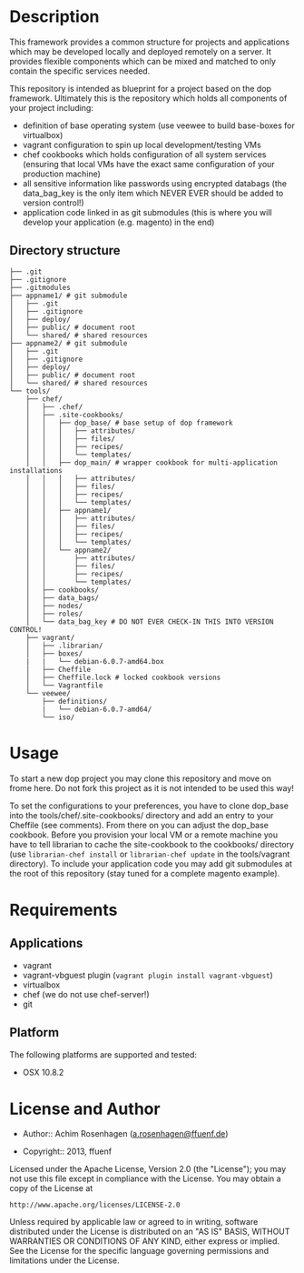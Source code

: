Description
===========

This framework provides a common structure for projects and applications which may be developed locally and deployed remotely on a server.
It provides flexible components which can be mixed and matched to only contain the specific services needed.

This repository is intended as blueprint for a project based on the dop framework.
Ultimately this is the repository which holds all components of your project including:
* definition of base operating system (use veewee to build base-boxes for virtualbox)
* vagrant configuration to spin up local development/testing VMs
* chef cookbooks which holds configuration of all system services (ensuring that local VMs have the exact same configuration of your production machine)
* all sensitive information like passwords using encrypted databags (the data_bag_key is the only item which NEVER EVER should be added to version control!)
* application code linked in as git submodules (this is where you will develop your application (e.g. magento) in the end)

Directory structure
---------
```
├── .git
├── .gitignore
├── .gitmodules
├── appname1/ # git submodule
│   ├── .git
│   ├── .gitignore
│   ├── deploy/
│   ├── public/ # document root
│   └── shared/ # shared resources
├── appname2/ # git submodule
│   ├── .git
│   ├── .gitignore
│   ├── deploy/
│   ├── public/ # document root
│   └── shared/ # shared resources
└── tools/
    ├── chef/
    │   ├── .chef/
    │   ├── .site-cookbooks/
    │   │   ├── dop_base/ # base setup of dop framework
    │   │   │   ├── attributes/
    │   │   │   ├── files/
    │   │   │   ├── recipes/
    │   │   │   └── templates/
    │   │   ├── dop_main/ # wrapper cookbook for multi-application installations
    │   │   │   ├── attributes/
    │   │   │   ├── files/
    │   │   │   ├── recipes/
    │   │   │   └── templates/
    │   │   ├── appname1/
    │   │   │   ├── attributes/
    │   │   │   ├── files/
    │   │   │   ├── recipes/
    │   │   │   └── templates/
    │   │   └── appname2/
    │   │       ├── attributes/
    │   │       ├── files/
    │   │       ├── recipes/
    │   │       └── templates/
    │   ├── cookbooks/
    │   ├── data_bags/
    │   ├── nodes/
    │   ├── roles/
    │   └── data_bag_key # DO NOT EVER CHECK-IN THIS INTO VERSION CONTROL!
    ├── vagrant/
    │   ├── .librarian/
    │   ├── boxes/
    |   |   └── debian-6.0.7-amd64.box
    │   ├── Cheffile
    │   ├── Cheffile.lock # locked cookbook versions
    │   └── Vagrantfile
    └── veewee/
        ├── definitions/
        |   └── debian-6.0.7-amd64/
        └── iso/
````

Usage
=====

To start a new dop project you may clone this repository and move on frome here.
Do not fork this project as it is not intended to be used this way!

To set the configurations to your preferences, you have to clone dop_base into the tools/chef/.site-cookbooks/ directory and add an entry to your Cheffile (see comments). 
From there on you can adjust the dop_base cookbook. Before you provision your local VM or a remote machine you have to tell librarian to cache the site-cookbook to the cookbooks/ directory (use `librarian-chef install` or `librarian-chef update` in the tools/vagrant directory).
To include your application code you may add git submodules at the root of this repository (stay tuned for a complete magento example).

Requirements
============

Applications
---------

* vagrant
* vagrant-vbguest plugin (`vagrant plugin install vagrant-vbguest`)
* virtualbox
* chef (we do not use chef-server!)
* git


Platform
--------

The following platforms are supported and tested:

* OSX 10.8.2

License and Author
==================

- Author:: Achim Rosenhagen (<a.rosenhagen@ffuenf.de>)

- Copyright:: 2013, ffuenf

Licensed under the Apache License, Version 2.0 (the "License");
you may not use this file except in compliance with the License.
You may obtain a copy of the License at

    http://www.apache.org/licenses/LICENSE-2.0

Unless required by applicable law or agreed to in writing, software
distributed under the License is distributed on an "AS IS" BASIS,
WITHOUT WARRANTIES OR CONDITIONS OF ANY KIND, either express or implied.
See the License for the specific language governing permissions and
limitations under the License.
